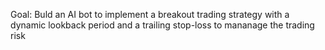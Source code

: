 Goal: Buld an AI bot to implement a breakout trading strategy with a dynamic lookback period and a trailing stop-loss to mananage the trading risk
